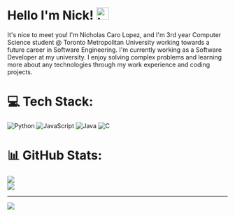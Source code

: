 # Hello I'm Nick! <img src="https://user-images.githubusercontent.com/1303154/88677602-1635ba80-d120-11ea-84d8-d263ba5fc3c0.gif" width="28px" height="28px" alt="hi">
It's nice to meet you! I'm Nicholas Caro Lopez, and I'm 3rd year Computer Science student @ Toronto Metropolitan University working towards a future career in Software Engineering. I'm currently working as a Software Developer at my university. I enjoy solving complex problems and learning more about any technologies through my work experience and coding projects. 

<!-- TODO: Add more social links or create a new section for Fun Facts
## 🌐 Socials:
[![LinkedIn](https://img.shields.io/badge/LinkedIn-%230077B5.svg?logo=linkedin&logoColor=white)](https://linkedin.com/in/https://www.linkedin.com/in/nicholas-caro-lopez/) 
-->
<!-- TODO: Replace the Java icon with a better icon -->
# 💻 Tech Stack:
![Python](https://img.shields.io/badge/python-3670A0?style=for-the-badge&logo=python&logoColor=ffdd54) 
![JavaScript](https://img.shields.io/badge/javascript-%23323330.svg?style=for-the-badge&logo=javascript&logoColor=%23F7DF1E) 
![Java](https://img.shields.io/badge/java-%23ED8B00.svg?style=for-the-badge&logo=openjdk&logoColor=white) 
![C](https://img.shields.io/badge/c-%2300599C.svg?style=for-the-badge&logo=c&logoColor=white)

# 📊 GitHub Stats:
![](https://github-readme-stats.vercel.app/api?username=nicholas489&theme=vue-dark&hide_border=false&include_all_commits=true&count_private=false)<br/>
![](https://github-readme-streak-stats.herokuapp.com/?user=nicholas489&theme=vue-dark&hide_border=false)<br/>

<!-- TODO: Uncomment this in the future 
![](https://github-readme-stats.vercel.app/api/top-langs/?username=nicholas489&theme=vue-dark&hide_border=false&include_all_commits=true&count_private=false&layout=compact)
-->

---
[![](https://visitcount.itsvg.in/api?id=nicholas489&icon=3&color=0)](https://visitcount.itsvg.in)

<!-- Proudly created with GPRM ( https://gprm.itsvg.in ) -->
